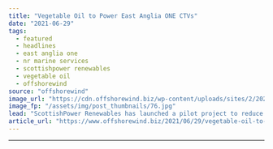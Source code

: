 ```yaml
---
title: "Vegetable Oil to Power East Anglia ONE CTVs"
date: "2021-06-29"
tags: 
  - featured
  - headlines
  - east anglia one
  - nr marine services
  - scottishpower renewables
  - vegetable oil
  - offshorewind
source: "offshorewind"
image_url: "https://cdn.offshorewind.biz/wp-content/uploads/sites/2/2021/06/29111502/Vegetable-Oil-to-Power-East-Anglia-ONE-CTVs.jpg"
image_fp: "/assets/img/post_thumbnails/76.jpg"
lead: "ScottishPower Renewables has launched a pilot project to reduce its carbon emissions by using"
article_url: "https://www.offshorewind.biz/2021/06/29/vegetable-oil-to-power-east-anglia-one-ctvs/"
---
```


---
